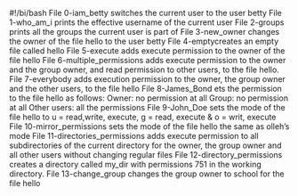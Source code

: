 #!/bi/bash
File 0-iam_betty switches the current user to the user betty
File 1-who_am_i prints the effective username of the current user
File 2-groups prints all the groups the current user is part of
File 3-new_owner changes the owner of the file hello to the user betty
File 4-emptycreates an empty file called hello
File 5-execute adds execute permission to the owner of the file hello
File 6-multiple_permissions adds execute permission to the owner and the group owner, and read permission to other users, to the file hello.
File 7-everybody adds execution permission to the owner, the group owner and the other users, to the file hello
File 8-James_Bond ets the permission to the file hello as follows:
Owner: no permission at all
Group: no permission at all
Other users: all the permissions
File 9-John_Doe sets the mode of the file hello to u = read,write, execute, g = read, execute & o = writ, execute
File 10-mirror_permissions sets the mode of the file hello the same as olleh’s mode
File 11-directories_permissions adds execute permission to all subdirectories of the current directory for the owner, the group owner and all other users without changing regular files
File 12-directory_permissions creates a directory called my_dir with permissions 751 in the working directory.
File 13-change_group changes the group owner to school for the file hello
